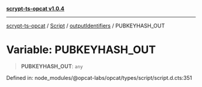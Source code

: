 [**scrypt-ts-opcat v1.0.4**](../../../../../README.md)

***

[scrypt-ts-opcat](../../../../../README.md) / [Script](../../../README.md) / [outputIdentifiers](../README.md) / PUBKEYHASH\_OUT

# Variable: PUBKEYHASH\_OUT

> **PUBKEYHASH\_OUT**: `any`

Defined in: node\_modules/@opcat-labs/opcat/types/script/script.d.cts:351
